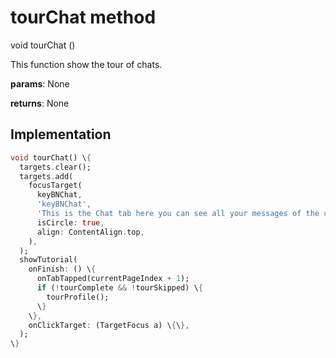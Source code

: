


# tourChat method








void tourChat
()





<p>This function show the tour of chats.</p>
<p><strong>params</strong>:
  None</p>
<p><strong>returns</strong>:
  None</p>



## Implementation

```dart
void tourChat() \{
  targets.clear();
  targets.add(
    focusTarget(
      keyBNChat,
      'keyBNChat',
      'This is the Chat tab here you can see all your messages of the current selected organization',
      isCircle: true,
      align: ContentAlign.top,
    ),
  );
  showTutorial(
    onFinish: () \{
      onTabTapped(currentPageIndex + 1);
      if (!tourComplete && !tourSkipped) \{
        tourProfile();
      \}
    \},
    onClickTarget: (TargetFocus a) \{\},
  );
\}
```







